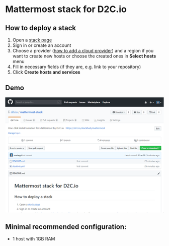 # Mattermost stack for D2C.io

## How to deploy a stack

1. Open a [stack page](https://panel.d2c.io/?import=https://github.com/d2cio/mattermost-stack/archive/master.zip)
2. Sign in or create an account
3. Choose a provider ([how to add a cloud provider](https://docs.d2c.io/getting-started/cloud-providers/)) and a region if you want to create new hosts or choose the created ones in **Select hosts** menu
3. Fill in necessary fields (if they are, e.g. link to your repository)
4. Click **Create hosts and services**

## Demo

![How to deploy a stack](https://raw.githubusercontent.com/mastappl/images/master/mattermost.gif)

## Minimal recommended configuration:

- 1 host with 1GB RAM
